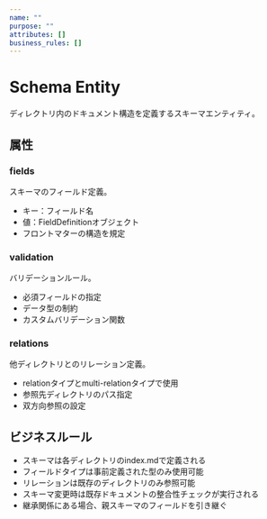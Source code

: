 ```yaml
---
name: ""
purpose: ""
attributes: []
business_rules: []
---
```


# Schema Entity

ディレクトリ内のドキュメント構造を定義するスキーマエンティティ。

## 属性

### fields

スキーマのフィールド定義。

- キー：フィールド名
- 値：FieldDefinitionオブジェクト
- フロントマターの構造を規定

### validation

バリデーションルール。

- 必須フィールドの指定
- データ型の制約
- カスタムバリデーション関数

### relations

他ディレクトリとのリレーション定義。

- relationタイプとmulti-relationタイプで使用
- 参照先ディレクトリのパス指定
- 双方向参照の設定

## ビジネスルール

- スキーマは各ディレクトリのindex.mdで定義される
- フィールドタイプは事前定義された型のみ使用可能
- リレーションは既存のディレクトリのみ参照可能
- スキーマ変更時は既存ドキュメントの整合性チェックが実行される
- 継承関係にある場合、親スキーマのフィールドを引き継ぐ
